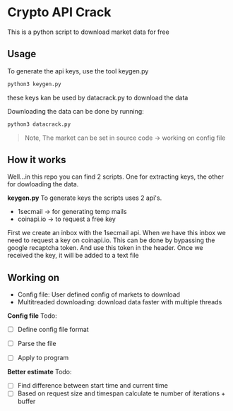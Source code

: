 # Crypto API Crack
This is a python script to download market data for free

## Usage
To generate the api keys, use the tool keygen.py
```python
python3 keygen.py
```
these keys kan be used by datacrack.py to download the data

Downloading the data can be done by running:
```python
python3 datacrack.py
```
> Note, The market can be set in source code -> working on config file

## How it works
Well...in this repo you can find 2 scripts. One for extracting keys, the other for dowloading the data.

**keygen.py**
To generate keys the scripts uses 2 api's.
- 1secmail -> for generating temp mails
- coinapi.io -> to request a free key

First we create an inbox with the 1secmail api. When we have this inbox we need to request a key on coinapi.io. This can be done by bypassing the google recaptcha token. And use this token in the header. Once we received the key, it will be added to a text file

## Working on
- Config file: User defined config of markets to download
- Multitreaded downloading: download data faster with multiple threads

**Config file**
Todo:
- [ ] Define config file format
- [ ] Parse the file
- [ ] Apply to program


**Better estimate**
Todo:
- [ ] Find difference between start time and current time
- [ ] Based on request size and timespan calculate te number of iterations + buffer
